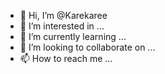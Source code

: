 - 👋 Hi, I’m @Karekaree
- 👀 I’m interested in ...
- 🌱 I’m currently learning ...
- 💞️ I’m looking to collaborate on ...
- 📫 How to reach me ...

<!---
Karekaree/Karekaree is a ✨ special ✨ repository because its `README.md` (this file) appears on your GitHub profile.
You can click the Preview link to take a look at your changes.
--->
